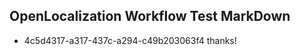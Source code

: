 ## OpenLocalization Workflow Test MarkDown
* 4c5d4317-a317-437c-a294-c49b203063f4 
thanks!<!--HONumber=Mar16_HO3-->
